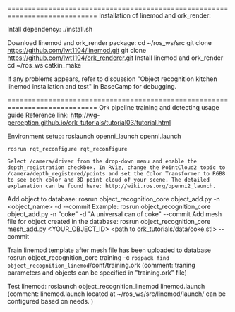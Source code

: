 ============================================================================
Installation of linemod and ork_render:

Intall dependency:
	./install.sh 

Download linemod and ork_render package:
	cd ~/ros_ws/src
	git clone https://github.com/lwt1104/linemod.git
	git clone https://github.com/lwt1104/ork_renderer.git 
Install linemod and ork_render
	cd ~/ros_ws
	catkin_make

If any problems appears, refer to discussion "Object recognition kitchen linemod installation and test" in BaseCamp for debugging.


============================================================================
Ork pipeline training and detecting usage guide
Reference link: http://wg-perception.github.io/ork_tutorials/tutorial03/tutorial.html

Environment setup:
	roslaunch openni_launch openni.launch
	
	rosrun rqt_reconfigure rqt_reconfigure
	
	Select /camera/driver from the drop-down menu and enable the depth_registration checkbox. In RViz, change the PointCloud2 topic to /camera/depth_registered/points and set the Color Transformer to RGB8 to see both color and 3D point cloud of your scene. The detailed explanation can be found here: http://wiki.ros.org/openni2_launch.

Add object to database:
	rosrun object_recognition_core object_add.py -n <object_name> -d <object description> --commit
	Example:
		rosrun object_recognition_core object_add.py -n "coke" -d "A universal can of coke" --commit
Add mesh file for object created in the database:
	rosrun object_recognition_core mesh_add.py <YOUR_OBJECT_ID> <path to ork_tutorials/data/coke.stl> --commit

Train linemod template after mesh file has been uploaded to database
	rosrun object_recognition_core training -c `rospack find object_recognition_linemod`/conf/training.ork
	(comment: traning parameters and objects can be specified in "training.ork" file)

Test linemod:
    roslaunch object_recognition_linemod linemod.launch
    (comment: linemod.launch located at ~/ros_ws/src/linemod/launch/ can be configured based on needs.
     )



